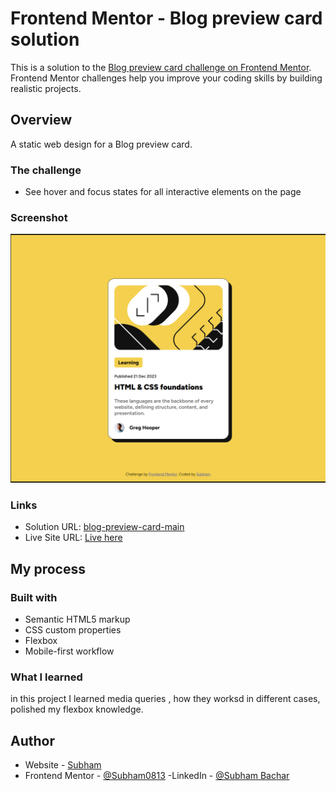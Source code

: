 # Frontend Mentor - Blog preview card solution

This is a solution to the [Blog preview card challenge on Frontend Mentor](https://www.frontendmentor.io/challenges/blog-preview-card-ckPaj01IcS). Frontend Mentor challenges help you improve your coding skills by building realistic projects. 

## Overview
A static web design for a Blog preview card.

### The challenge

- See hover and focus states for all interactive elements on the page

### Screenshot

![](./design/Screenshot%202024-07-19%20090114.png)


### Links

- Solution URL: [blog-preview-card-main](https://github.com/Subham0813/Frontend/tree/master/blog-preview-card-main)
- Live Site URL: [Live here](https://subham0813.github.io/Frontend/blog-preview-card-main/index.html)

## My process

### Built with

- Semantic HTML5 markup
- CSS custom properties
- Flexbox
- Mobile-first workflow

### What I learned
in this project I learned media queries , how they worksd in different cases, polished my flexbox knowledge.

## Author

- Website - [Subham](https://github.com/Subham0813)
- Frontend Mentor - [@Subham0813](https://www.frontendmentor.io/profile/Subham0813)
-LinkedIn - [@Subham Bachar](www.linkedin.com/in/subham-a13u97g)
